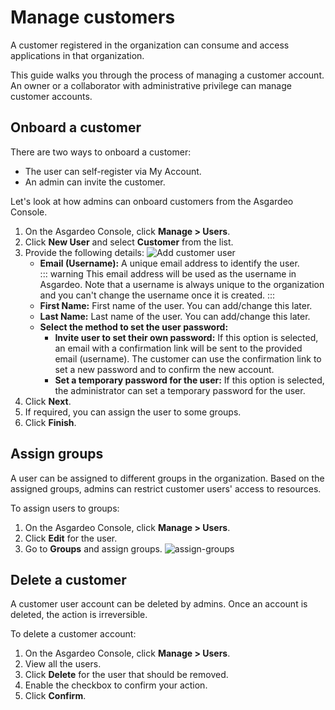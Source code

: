 # Manage customers

A customer registered in the organization can consume and access applications in that organization.

This guide walks you through the process of managing a customer account. An owner or a collaborator with administrative privilege can manage customer accounts.

## Onboard a customer
There are two ways to onboard a customer:
- The user can self-register via My Account.
- An admin can invite the customer. 

Let's look at how admins can onboard customers from the Asgardeo Console.
1. On the Asgardeo Console, click **Manage > Users**.
2. Click  **New User** and select **Customer** from the list.
3. Provide the following details:
    <img :src="$withBase('/assets/img/guides/users/add-customer-user-form.png')" alt="Add customer user">
    - **Email (Username):** A unique email address to identify the user. 
        <br>
        ::: warning
         This email address will be used as the username in Asgardeo. Note that a username is always unique to the organization and you can't change the username once it is created.
        :::
    - **First Name:** First name of the user. You can add/change this later.
    - **Last Name:** Last name of the user. You can add/change this later.
    - **Select the method to set the user password:**
      - **Invite user to set their own password:**
            If this option is selected, an email with a confirmation link will be sent to the provided email (username). The customer can use the confirmation link to set a new password and to confirm the new account.  
      - **Set a temporary password for the user:**
            If this option is selected, the administrator can set a temporary password for the user.              
4. Click **Next**.
5.  If required, you can assign the user to some groups. 
6. Click **Finish**.
     
## Assign groups
A user can be assigned to different <a :href="$withBase('/guides/users/manage-groups/')">groups</a> in the organization. Based on the assigned groups, admins can restrict customer users' access to resources.

To assign users to groups: 
1. On the Asgardeo Console, click **Manage > Users**. 
2. Click **Edit** for the user.
3. Go to **Groups** and assign groups.
    <img :src="$withBase('/assets/img/guides/users/assign-groups-to-users.png')" alt="assign-groups">

## Delete a customer
A customer user account can be deleted by admins. Once an account is deleted, the action is irreversible. 

To delete a customer account:
1. On the Asgardeo Console, click **Manage > Users**.
2. View all the users.
3. Click **Delete** for the user that should be removed.
4. Enable the checkbox to confirm your action.     
5. Click **Confirm**.
